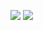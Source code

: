 ![](https://github-readme-stats.vercel.app/api?username=Natuneko&show_icons=true&theme=react)
![](https://github-readme-stats.vercel.app/api/top-langs/?username=Natuneko&theme=react&layout=compact)
